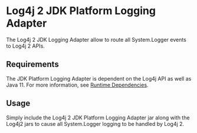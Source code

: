 <!-- vim: set syn=markdown : -->
<!--
    Licensed to the Apache Software Foundation (ASF) under one or more
    contributor license agreements.  See the NOTICE file distributed with
    this work for additional information regarding copyright ownership.
    The ASF licenses this file to You under the Apache License, Version 2.0
    (the "License"); you may not use this file except in compliance with
    the License.  You may obtain a copy of the License at

         http://www.apache.org/licenses/LICENSE-2.0

    Unless required by applicable law or agreed to in writing, software
    distributed under the License is distributed on an "AS IS" BASIS,
    WITHOUT WARRANTIES OR CONDITIONS OF ANY KIND, either express or implied.
    See the License for the specific language governing permissions and
    limitations under the License.
-->

# Log4j 2 JDK Platform Logging Adapter

The Log4j 2 JDK Logging Adapter allow to route all System.Logger events to Log4j 2 APIs.

## Requirements

The JDK Platform Logging Adapter is dependent on the Log4j API as well as Java 11.
For more information, see [Runtime Dependencies](../runtime-dependencies.html).

## Usage

Simply include the Log4j 2 JDK Platform Logging Adapter jar along with the Log4j2 jars to cause all System.Logger 
logging to be handled by Log4j 2.
